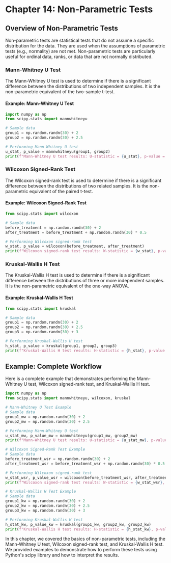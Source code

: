 # Chapter 14: Non-Parametric Tests

## Overview of Non-Parametric Tests
Non-parametric tests are statistical tests that do not assume a specific distribution for the data. They are used when the assumptions of parametric tests (e.g., normality) are not met. Non-parametric tests are particularly useful for ordinal data, ranks, or data that are not normally distributed.

### Mann-Whitney U Test
The Mann-Whitney U test is used to determine if there is a significant difference between the distributions of two independent samples. It is the non-parametric equivalent of the two-sample t-test.

#### Example: Mann-Whitney U Test
```python
import numpy as np
from scipy.stats import mannwhitneyu

# Sample data
group1 = np.random.randn(30) + 2
group2 = np.random.randn(30) + 2.5

# Performing Mann-Whitney U test
u_stat, p_value = mannwhitneyu(group1, group2)
print(f"Mann-Whitney U test results: U-statistic = {u_stat}, p-value = {p_value}")
```

### Wilcoxon Signed-Rank Test
The Wilcoxon signed-rank test is used to determine if there is a significant difference between the distributions of two related samples. It is the non-parametric equivalent of the paired t-test.

#### Example: Wilcoxon Signed-Rank Test
```python
from scipy.stats import wilcoxon

# Sample data
before_treatment = np.random.randn(30) + 2
after_treatment = before_treatment + np.random.randn(30) * 0.5

# Performing Wilcoxon signed-rank test
w_stat, p_value = wilcoxon(before_treatment, after_treatment)
print(f"Wilcoxon signed-rank test results: W-statistic = {w_stat}, p-value = {p_value}")
```

### Kruskal-Wallis H Test
The Kruskal-Wallis H test is used to determine if there is a significant difference between the distributions of three or more independent samples. It is the non-parametric equivalent of the one-way ANOVA.

#### Example: Kruskal-Wallis H Test

```python
from scipy.stats import kruskal

# Sample data
group1 = np.random.randn(30) + 2
group2 = np.random.randn(30) + 2.5
group3 = np.random.randn(30) + 3

# Performing Kruskal-Wallis H test
h_stat, p_value = kruskal(group1, group2, group3)
print(f"Kruskal-Wallis H test results: H-statistic = {h_stat}, p-value = {p_value}")
```

## Example: Complete Workflow
Here is a complete example that demonstrates performing the Mann-Whitney U test, Wilcoxon signed-rank test, and Kruskal-Wallis H test.

```python
import numpy as np
from scipy.stats import mannwhitneyu, wilcoxon, kruskal

# Mann-Whitney U Test Example
# Sample data
group1_mw = np.random.randn(30) + 2
group2_mw = np.random.randn(30) + 2.5

# Performing Mann-Whitney U test
u_stat_mw, p_value_mw = mannwhitneyu(group1_mw, group2_mw)
print(f"Mann-Whitney U test results: U-statistic = {u_stat_mw}, p-value = {p_value_mw}")

# Wilcoxon Signed-Rank Test Example
# Sample data
before_treatment_wsr = np.random.randn(30) + 2
after_treatment_wsr = before_treatment_wsr + np.random.randn(30) * 0.5

# Performing Wilcoxon signed-rank test
w_stat_wsr, p_value_wsr = wilcoxon(before_treatment_wsr, after_treatment_wsr)
print(f"Wilcoxon signed-rank test results: W-statistic = {w_stat_wsr}, p-value = {p_value_wsr}")

# Kruskal-Wallis H Test Example
# Sample data
group1_kw = np.random.randn(30) + 2
group2_kw = np.random.randn(30) + 2.5
group3_kw = np.random.randn(30) + 3

# Performing Kruskal-Wallis H test
h_stat_kw, p_value_kw = kruskal(group1_kw, group2_kw, group3_kw)
print(f"Kruskal-Wallis H test results: H-statistic = {h_stat_kw}, p-value = {p_value_kw}")
```

In this chapter, we covered the basics of non-parametric tests, including the Mann-Whitney U test, Wilcoxon signed-rank test, and Kruskal-Wallis H test. We provided examples to demonstrate how to perform these tests using Python's scipy library and how to interpret the results.

